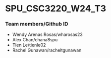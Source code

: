 # SPU_CSC3220_W24_T3

### Team members/Github ID
- Wendy Arenas Rosas/wharosas23
- Alex Chan/chana8spu
- Tien Le/tienle02
- Rachel Gunawan/racheltgunawan
